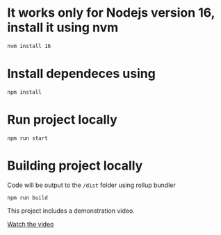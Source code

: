 # It works only for Nodejs version 16, install it using nvm
```
nvm install 16
```

# Install dependeces using 
```
npm install
```

# Run project locally

```
npm run start
```

# Building project locally

Code will be output to the `/dist` folder using rollup bundler

```
npm run build
```

This project includes a demonstration video.

[Watch the video](public/output.webm)